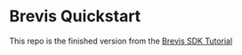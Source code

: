 # Brevis Quickstart

This repo is the finished version from the [Brevis SDK Tutorial](https://docs.brevis.network/developer-guide/tutorial)
